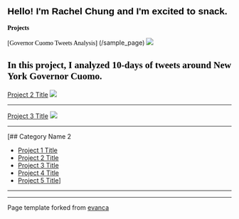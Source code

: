 
<span style="font-family: Helvetica; color: black"> Hello! I'm Rachel Chung and I'm excited to snack.</span>
---

<span style="font-family: Verdana; color: black"> **Projects** </span>

<span style="font-family: Trebuchet MS; color: black"> [Governor Cuomo Tweets Analysis] </span> (/sample_page)
<img src="images/dummy_thumbnail.jpg?raw=true"/>

<span style="font-family: Geneva; color: black"> In this project, I analyzed 10-days of tweets around New York Governor Cuomo. </span>
---
[Project 2 Title](/pdf/sample_presentation.pdf)
<img src="images/dummy_thumbnail.jpg?raw=true"/>

---
[Project 3 Title](http://example.com/)
<img src="images/dummy_thumbnail.jpg?raw=true"/>

---

[## Category Name 2

- [Project 1 Title](http://example.com/)
- [Project 2 Title](http://example.com/)
- [Project 3 Title](http://example.com/)
- [Project 4 Title](http://example.com/)
- [Project 5 Title](http://example.com/)]

---




---
<p style="font-size:14px">Page template forked from <a href="https://github.com/evanca/quick-portfolio">evanca</a></p>
<!-- Remove above link if you don't want to attibute -->
